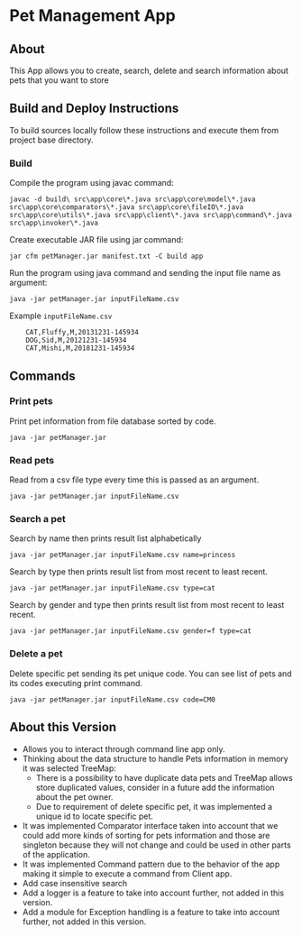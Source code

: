 Pet Management App
==================

About
-----
This App allows you to create, search, delete and search information about pets that you want to store

Build and Deploy Instructions
-----------------------------
To build sources locally follow these instructions and execute them from project base directory.

### Build 
Compile the program using javac command:
 
    javac -d build\ src\app\core\*.java src\app\core\model\*.java src\app\core\comparators\*.java src\app\core\fileIO\*.java src\app\core\utils\*.java src\app\client\*.java src\app\command\*.java src\app\invoker\*.java

Create executable JAR file using jar command:

    jar cfm petManager.jar manifest.txt -C build app
    
Run the program using java command and sending the input file name as argument:
    
    java -jar petManager.jar inputFileName.csv
    
Example `inputFileName.csv`

        CAT,Fluffy,M,20131231-145934       
        DOG,Sid,M,20121231-145934
        CAT,Mishi,M,20181231-145934
Commands
--------
### Print pets
Print pet information from file database sorted by code.

    java -jar petManager.jar
    
### Read pets
Read from a csv file type every time this is passed as an argument.

    java -jar petManager.jar inputFileName.csv

### Search a pet
Search by name then prints result list alphabetically

    java -jar petManager.jar inputFileName.csv name=princess

Search by type then prints result list from most recent to least recent.

    java -jar petManager.jar inputFileName.csv type=cat
    
Search by gender and type then prints result list from most recent to least recent.
    
    java -jar petManager.jar inputFileName.csv gender=f type=cat
    
### Delete a pet
Delete specific pet sending its pet unique code. You can see list of pets and its codes executing print command.  
    
    java -jar petManager.jar inputFileName.csv code=CM0   

About this Version
------------------

* Allows you to interact through command line app only. 
* Thinking about the data structure to handle Pets information in memory it was selected TreeMap:
    * There is a possibility to have duplicate data pets and TreeMap allows store duplicated values, consider in a future add the information about the pet owner.
    * Due to requirement of delete specific pet, it was implemented a unique id to locate specific pet.    
* It was implemented Comparator interface taken into account that we could add more kinds of sorting for pets information and those are singleton because they will not change and could be used in other parts of the application.
* It was implemented Command pattern due to the behavior of the app making it simple to execute a command from Client app.
* Add case insensitive search
* Add a logger is a feature to take into account further, not added in this version.
* Add a module for Exception handling is a feature to take into account further, not added in this version.


